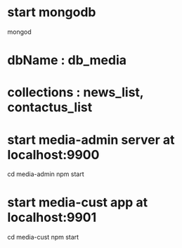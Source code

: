 # start mongodb

mongod

# dbName : db_media
# collections : news_list, contactus_list

# start media-admin server at localhost:9900

cd media-admin
npm start

# start media-cust app at localhost:9901

cd media-cust
npm start

